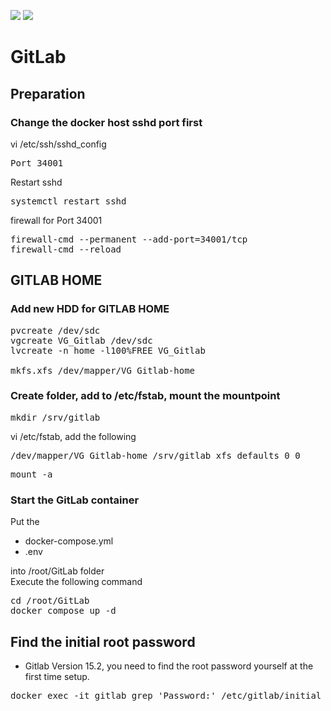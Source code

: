 <img src="https://img.shields.io/badge/language-DockerCompose-blue.svg"/> <img src="https://img.shields.io/github/last-commit/vmzcloud/DockerCompose_GitLab.svg"/>

# GitLab 

## Preparation

### Change the docker host sshd port first
vi /etc/ssh/sshd_config
<pre>
Port 34001
</pre>

Restart sshd
<pre>
systemctl restart sshd
</pre>

firewall for Port 34001
<pre>
firewall-cmd --permanent --add-port=34001/tcp
firewall-cmd --reload
</pre>

## GITLAB HOME

### Add new HDD for GITLAB HOME
<pre>
pvcreate /dev/sdc
vgcreate VG_Gitlab /dev/sdc
lvcreate -n home -l100%FREE VG_Gitlab

mkfs.xfs /dev/mapper/VG_Gitlab-home
</pre>

### Create folder, add to /etc/fstab, mount the mountpoint
<pre>
mkdir /srv/gitlab
</pre>

vi /etc/fstab, add the following
<pre>
/dev/mapper/VG_Gitlab-home /srv/gitlab xfs defaults 0 0
</pre>

<pre>
mount -a
</pre>

### Start the GitLab container
Put the

- docker-compose.yml
- .env

into /root/GitLab folder\
Execute the following command
<pre>
cd /root/GitLab
docker compose up -d
</pre>

## Find the initial root password
* Gitlab Version 15.2, you need to find the root password yourself at the first time setup.
<pre>
docker exec -it gitlab grep 'Password:' /etc/gitlab/initial_root_password
</pre>
